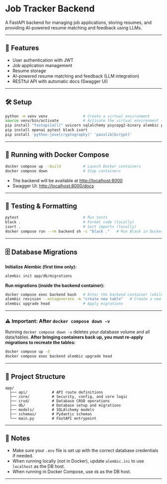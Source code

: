 # Job Tracker Backend

A FastAPI backend for managing job applications, storing resumes, and providing AI-powered resume matching and feedback using LLMs.

---

## 🚀 Features

- User authentication with JWT
- Job application management
- Resume storage
- AI-powered resume matching and feedback (LLM integration)
- RESTful API with automatic docs (Swagger UI)

---

## 🛠️ Setup

```sh
python -m venv venv                # Create a virtual environment
source venv/bin/activate           # Activate the virtual environment (Linux/Mac)
pip install "fastapi[all]" uvicorn sqlalchemy psycopg2-binary alembic python-dotenv
pip install openai pytest black isort
pip install 'python-jose[cryptography]' 'passlib[bcrypt]'
```

---

## 🐳 Running with Docker Compose

```sh
docker compose up --build          # Launch Docker containers
docker compose down                # Stop containers
```

- The backend will be available at [http://localhost:8000](http://localhost:8000)
- Swagger UI: [http://localhost:8000/docs](http://localhost:8000/docs)

---

## 🧪 Testing & Formatting

```sh
pytest                             # Run tests
black .                            # Format code (locally)
isort .                            # Sort imports (locally)
docker compose run --rm backend sh -c "black ."   # Run Black in Docker
```

---

## 🗄️ Database Migrations

**Initialize Alembic (first time only):**

```sh
alembic init app/db/migrations
```

**Run migrations (inside the backend container):**

```sh
docker compose exec backend bash   # Enter the backend container (while docker-compose is running)
alembic revision --autogenerate -m "create new table"   # Create a new migration
alembic upgrade head               # Apply migrations
```

---

### ⚠️ Important: After `docker compose down -v`

Running `docker compose down -v` deletes your database volume and all data/tables.
**After bringing containers back up, you must re-apply migrations to recreate the tables:**

```sh
docker compose up -d
docker compose exec backend alembic upgrade head
```

---

## 📂 Project Structure

```
app/
  ├── api/           # API route definitions
  ├── core/          # Security, config, and core logic
  ├── crud/          # Database CRUD operations
  ├── db/            # Database setup and migrations
  ├── models/        # SQLAlchemy models
  ├── schemas/       # Pydantic schemas
  └── main.py        # FastAPI entrypoint
```

---

## 📝 Notes

- Make sure your `.env` file is set up with the correct database credentials if needed.
- When running locally (not in Docker), update `alembic.ini` to use `localhost` as the DB host.
- When running in Docker Compose, use `db` as the DB host.

---
